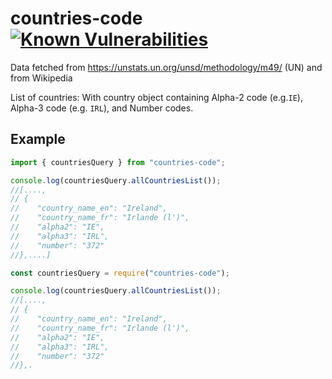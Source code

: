 # countries-code [![Known Vulnerabilities](https://snyk.io/test/github/nirvana-flame/countries-code/badge.svg?targetFile=package.json)](https://snyk.io/test/github/nirvana-flame/countries-code?targetFile=package.json)

Data fetched from https://unstats.un.org/unsd/methodology/m49/ (UN)
and from Wikipedia

List of countries:
With country object containing Alpha-2 code (e.g.`IE`), Alpha-3 code (e.g. `IRL`), and Number codes.

## Example

```js
import { countriesQuery } from "countries-code";

console.log(countriesQuery.allCountriesList());
//[....,
// {
//    "country_name_en": "Ireland",
//    "country_name_fr": "Irlande (l')",
//    "alpha2": "IE",
//    "alpha3": "IRL",
//    "number": "372"
//},....]
```

```js
const countriesQuery = require("countries-code");

console.log(countriesQuery.allCountriesList());
//[....,
// {
//    "country_name_en": "Ireland",
//    "country_name_fr": "Irlande (l')",
//    "alpha2": "IE",
//    "alpha3": "IRL",
//    "number": "372"
//},.
```
